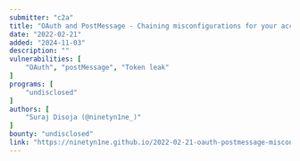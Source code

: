 ```yaml
---
submitter: "c2a"
title: "OAuth and PostMessage - Chaining misconfigurations for your access token."
date: "2022-02-21"
added: "2024-11-03"
description: ""
vulnerabilities: [
    "OAuth", "postMessage", "Token leak"
]
programs: [
    "undisclosed"
]
authors: [
    "Suraj Disoja (@ninetyn1ne_)"
]
bounty: "undisclosed"
link: "https://ninetyn1ne.github.io/2022-02-21-oauth-postmessage-misconfig/"
---
```




